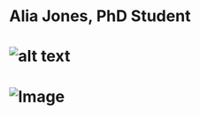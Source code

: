 # Alia Jones, PhD Student
# ![alt text](https://github.com/[AliaAJones]/[AliaAJones]/[pictures]/snook.jpg?raw=true)
# ![Image](relative%20path/pictures/snook.jpg?raw=true "Title")
